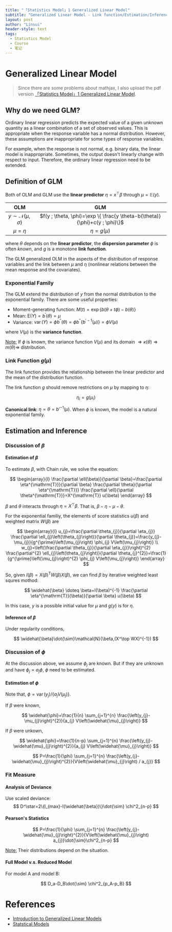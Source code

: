 ```yaml
---
title: "「Statistics Model」1 Generalized Linear Model"
subtitle: "Generalized Linear Model - Link function/Estimation/Inference"
layout: post
author: "Linsui"
header-style: text
tags:
  - Statistics Model
  - Course
  - 笔记
---
```


# Generalized Linear Model

> Since there are some problems about mathjax, I also upload the pdf version <a href="https://denglinsui.github.io/reading-note/pdf/StatisticsModel/01.pdf" target="_blank">「Statistics Model」1 Generalized Linear Model</a>.
>

## Why do we need GLM?

Ordinary linear regression predicts the expected value of a given unknown quantity as a linear combination of a set of observed values. This is appropriate when the response variable has a normal distribution.  However, these assumptions are inappropriate for some types of response variables.

For example, when the response is not normal, e.g. binary data, the linear model is inappropriate. Sometimes, the output doesn't linearly change with respect to input. Therefore, the ordinary linear regression need to be extended.

## Definition of GLM

Both of OLM and GLM use the **linear predictor** $\eta=x^\top \beta$  through $\mu=\mathbb{E}(y)$.

|              OLM               |                             GLM                              |
| :----------------------------: | :----------------------------------------------------------: |
| $y\sim\mathcal{N}(\mu,\sigma)$ | $f(y ; \theta, \phi)=\exp \{ \frac{y \theta-b(\theta)}{\phi}+c(y ; \phi)\}$ |
|           $\mu=\eta$           |                        $\eta=g(\mu)$                         |

where $\theta$  depends on the **linear predictor**, the **dispersion parameter** $\phi$ is
often *known*, and $g$ is a monotone **link function**.

The GLM generalized OLM in the aspects of the distribution of response variables and the link between $\mu$ and $\eta$ (nonlinear relations between the mean response and the covariates).

### Exponential Family

The GLM extend the distribution of $y$ from the normal distribution to the exponential family. There are some useful properties:

- Moment-generating function: $M(t)=\exp \{b(\theta+t \phi)-b(\theta)\}$
- Mean: $\mathrm{E}(Y)=b^{\prime}(\theta)=\mu$
- Variance: $\operatorname{var}(Y)=\phi b^{\prime \prime}(\theta)=\phi b^{\prime \prime}\{b^{\prime-1}(\mu)\}=\phi V(\mu)$

where $V(\mu)$ is the **variance function**.

<u>Note:</u> If $\phi$ is known, the variance function $V(\mu)$ and its domain $\Rightarrow\kappa(\theta)\Rightarrow m(\theta)\Rightarrow$ distribution.

### Link Function $g(\mu)$

The link function provides the relationship between the linear predictor and the mean of the distribution function.  

The link function $g$ should remove restrictions on $\mu$ by mapping to $\eta$:


$$
\eta_i=g(\mu_i)
$$


**Canonical link**: $\eta=\theta=b'^{-1}(\mu)$. When $\phi$ is known, the model is a natural exponential family.

## Estimation and Inference

### Discussion of $\beta$

#### Estimation of $\beta$

To estimate $\beta$, with Chain rule, we solve the equation:


$$
\begin{array}{l}
\frac{\partial \ell(\beta)}{\partial \beta}=\frac{\partial \eta^{\mathrm{T}}}{\partial \beta} \frac{\partial \theta}{\partial \eta^{\mathrm{T}}} \frac{\partial \ell}{\partial \theta^{\mathrm{T}}}=X^{\mathrm{T}} u(\beta)
\end{array}
$$


$\beta$ and $\theta$ interacts through $\eta=X^\top\beta$.  That is, $\beta-\eta-\mu-\theta$.

For the exponential familiy, the elements of score statistics $u(\beta)$ and weighted matrix $W(\beta)$  are


$$
\begin{array}{l}
u_{j}=\frac{\partial \theta_{j}}{\partial \eta_{j}} \frac{\partial \ell_{j}\left(\theta_{j}\right)}{\partial \theta_{j}}=\frac{y_{j}-\mu_{j}}{g^{\prime}\left(\mu_{j}\right) \phi_{j} V\left(\mu_{j}\right)} \\
w_{j}=\left(\frac{\partial \theta_{j}}{\partial \eta_{j}}\right)^{2} \frac{\partial^{2} \ell_{j}\left(\theta_{j}\right)}{\partial \theta_{j}^{2}}=\frac{1}{g^{\prime}\left(\mu_{j}\right)^{2} \phi_{j} V\left(\mu_{j}\right)}
\end{array}
$$


So, given $I(\beta)=X(\beta)^{\mathrm{T}} W(\beta) X(\beta)$, we can find $\beta$ by iterative weighted least squres mothod:


$$
\widehat{\beta} \doteq \beta+I(\beta)^{-1} \frac{\partial \eta^{\mathrm{T}}(\beta)}{\partial \beta} u(\beta)
$$


In this case,  $y$ is a possible initial value for $\mu$  and $g(y)$ is for $\eta$.

#### Inference of $\beta$

Under regularity conditions,


$$
\widehat{\beta}\dot{\sim}\mathcal{N}(\beta,(X^\top WX)^{-1})
$$

### Discussion of $\phi$

At the discussion above, we assume $\phi_j$ are known. But if they are unknown and have $\phi_j=a_j\phi$, $\phi$ need to be estimated.

#### Estimstion of $\phi$

Note that,  $\phi=\operatorname{var}\left(y_{j}\right) /\{a_{j} V\left(\mu_{j}\right)\}$.

If $\beta$ were known,


$$
\widehat{\phi}=\frac{1}{n} \sum_{j=1}^{n} \frac{\left(y_{j}-\mu_{j}\right)^{2}}{a_{j} V\left(\widehat{\mu}_{j}\right)}
$$

If $\beta$ were unkown,


$$
\widehat{\phi}=\frac{1}{n-p} \sum_{j=1}^{n} \frac{\left(y_{j}-\widehat{\mu}_{j}\right)^{2}}{a_{j} V\left(\widehat{\mu}_{j}\right)}
$$

$$
P=\frac{1}{\phi} \sum_{j=1}^{n} \frac{\left(y_{j}-\widehat{\mu}_{j}\right)^{2}}{V\left(\widehat{\mu}_{j}\right) / a_{j}}
$$

### Fit Measure

#### Analysis of Deviance

Use scaled deviance:
$$
D^\star=2\{l_{max}-l(\widehat{\beta})\}\dot{\sim} \chi^2_{n-p}
$$

#### Pearson's Statistics

$$
P=\frac{1}{\phi} \sum_{j=1}^{n} \frac{\left(y_{j}-\widehat{\mu}_{j}\right)^{2}}{V\left(\widehat{\mu}_{j}\right)  a_{j}}\dot{\sim}\chi^2_{n-p}
$$

<u>Note:</u>  Their distributions depend on the situation.  

#### Full Model v.s. Reduced Model

For model A and model B:

$$
D_a-D_B\dot{\sim} \chi^2_{p_A-p_B}
$$


# References

- [Introduction to Generalized Linear Models](https://statmath.wu.ac.at/courses/heather_turner/glmCourse_001.pdf)
- [Statstical Models](https://www.cambridge.org/core/books/statistical-models/8EC19F80551F52D4C58FAA2022048FC7?__cf_chl_jschl_tk__=aa921ed4560dcaea177e8da320fca59b236ef827-1593743587-0-Aced3me35WQuzFYEtvpkZ_Elir4Gt9CInH2WMwxG_WMgu4KEpsi7sRFlcnKh7V23HK1UMQFiSC5tiTEtuo9sT_C1lnAlJ5k9gVej2S3NqvLdnMPR3JlpJ4tR3sNiaE2m7rCjabSX1l32yLgl6CS83-fxUdQoBmiU6KuWIdy14rAD-SYlV22sSmUD9CxSp5gCS2rnf_ip0AsWuC21P-XuwRh9uZZLDtfqLu4K5kjapJfsT2QB7Beeb2ljamMYfL3vm0t9FUs5S02iNGs89CtSdGA25F3XxEyF9IPVtZlfkvhNFWh-DOxW1JbbsmznYnxyC82lgvqZxQSgnVcwUQXqfWRyzET6iqsyMgG6L19WTHD2H8N74h-Sz18oB3cn-XX9b08yXYm7AKYzvR3NV7eh_f-sL15-pI9aMIZaN-ub2YfW)
